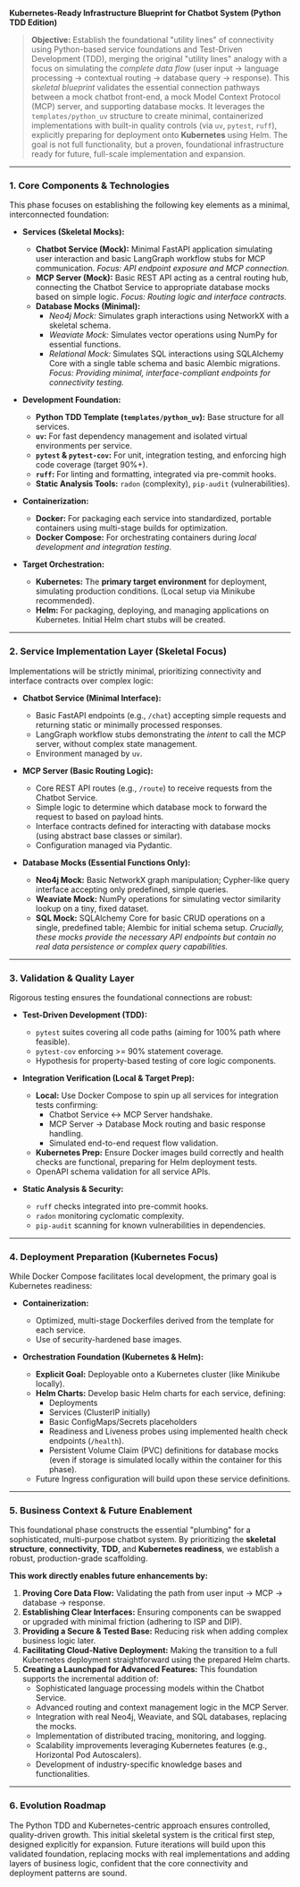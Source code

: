 **Kubernetes-Ready Infrastructure Blueprint for Chatbot System (Python TDD Edition)**

> **Objective:**
> Establish the foundational "utility lines" of connectivity using Python-based service foundations and Test-Driven Development (TDD), merging the original "utility lines" analogy with a focus on simulating the _complete data flow_ (user input → language processing → contextual routing → database query → response). This _skeletal blueprint_ validates the essential connection pathways between a mock chatbot front-end, a mock Model Context Protocol (MCP) server, and supporting database mocks. It leverages the `templates/python_uv` structure to create minimal, containerized implementations with built-in quality controls (via `uv`, `pytest`, `ruff`), explicitly preparing for deployment onto **Kubernetes** using Helm. The goal is not full functionality, but a proven, foundational infrastructure ready for future, full-scale implementation and expansion.

---

### **1. Core Components & Technologies**

This phase focuses on establishing the following key elements as a minimal, interconnected foundation:

- **Services (Skeletal Mocks):**

  - **Chatbot Service (Mock):** Minimal FastAPI application simulating user interaction and basic LangGraph workflow stubs for MCP communication. _Focus: API endpoint exposure and MCP connection._
  - **MCP Server (Mock):** Basic REST API acting as a central routing hub, connecting the Chatbot Service to appropriate database mocks based on simple logic. _Focus: Routing logic and interface contracts._
  - **Database Mocks (Minimal):**
    - _Neo4j Mock:_ Simulates graph interactions using NetworkX with a skeletal schema.
    - _Weaviate Mock:_ Simulates vector operations using NumPy for essential functions.
    - _Relational Mock:_ Simulates SQL interactions using SQLAlchemy Core with a single table schema and basic Alembic migrations.
      _Focus: Providing minimal, interface-compliant endpoints for connectivity testing._

- **Development Foundation:**

  - **Python TDD Template (`templates/python_uv`):** Base structure for all services.
  - **`uv`:** For fast dependency management and isolated virtual environments per service.
  - **`pytest` & `pytest-cov`:** For unit, integration testing, and enforcing high code coverage (target 90%+).
  - **`ruff`:** For linting and formatting, integrated via pre-commit hooks.
  - **Static Analysis Tools:** `radon` (complexity), `pip-audit` (vulnerabilities).

- **Containerization:**

  - **Docker:** For packaging each service into standardized, portable containers using multi-stage builds for optimization.
  - **Docker Compose:** For orchestrating containers during _local development and integration testing_.

- **Target Orchestration:**
  - **Kubernetes:** The **primary target environment** for deployment, simulating production conditions. (Local setup via Minikube recommended).
  - **Helm:** For packaging, deploying, and managing applications on Kubernetes. Initial Helm chart stubs will be created.

---

### **2. Service Implementation Layer (Skeletal Focus)**

Implementations will be strictly minimal, prioritizing connectivity and interface contracts over complex logic:

- **Chatbot Service (Minimal Interface):**

  - Basic FastAPI endpoints (e.g., `/chat`) accepting simple requests and returning static or minimally processed responses.
  - LangGraph workflow stubs demonstrating the _intent_ to call the MCP server, without complex state management.
  - Environment managed by `uv`.

- **MCP Server (Basic Routing Logic):**

  - Core REST API routes (e.g., `/route`) to receive requests from the Chatbot Service.
  - Simple logic to determine which database mock to forward the request to based on payload hints.
  - Interface contracts defined for interacting with database mocks (using abstract base classes or similar).
  - Configuration managed via Pydantic.

- **Database Mocks (Essential Functions Only):**
  - **Neo4j Mock:** Basic NetworkX graph manipulation; Cypher-like query interface accepting only predefined, simple queries.
  - **Weaviate Mock:** NumPy operations for simulating vector similarity lookup on a tiny, fixed dataset.
  - **SQL Mock:** SQLAlchemy Core for basic CRUD operations on a single, predefined table; Alembic for initial schema setup.
    _Crucially, these mocks provide the necessary API endpoints but contain no real data persistence or complex query capabilities._

---

### **3. Validation & Quality Layer**

Rigorous testing ensures the foundational connections are robust:

- **Test-Driven Development (TDD):**

  - `pytest` suites covering all code paths (aiming for 100% path where feasible).
  - `pytest-cov` enforcing >= 90% statement coverage.
  - Hypothesis for property-based testing of core logic components.

- **Integration Verification (Local & Target Prep):**

  - **Local:** Use Docker Compose to spin up all services for integration tests confirming:
    - Chatbot Service ↔ MCP Server handshake.
    - MCP Server → Database Mock routing and basic response handling.
    - Simulated end-to-end request flow validation.
  - **Kubernetes Prep:** Ensure Docker images build correctly and health checks are functional, preparing for Helm deployment tests.
  - OpenAPI schema validation for all service APIs.

- **Static Analysis & Security:**
  - `ruff` checks integrated into pre-commit hooks.
  - `radon` monitoring cyclomatic complexity.
  - `pip-audit` scanning for known vulnerabilities in dependencies.

---

### **4. Deployment Preparation (Kubernetes Focus)**

While Docker Compose facilitates local development, the primary goal is Kubernetes readiness:

- **Containerization:**

  - Optimized, multi-stage Dockerfiles derived from the template for each service.
  - Use of security-hardened base images.

- **Orchestration Foundation (Kubernetes & Helm):**
  - **Explicit Goal:** Deployable onto a Kubernetes cluster (like Minikube locally).
  - **Helm Charts:** Develop basic Helm charts for each service, defining:
    - Deployments
    - Services (ClusterIP initially)
    - Basic ConfigMaps/Secrets placeholders
    - Readiness and Liveness probes using implemented health check endpoints (`/health`).
    - Persistent Volume Claim (PVC) definitions for database mocks (even if storage is simulated locally within the container for this phase).
  - Future Ingress configuration will build upon these service definitions.

---

### **5. Business Context & Future Enablement**

This foundational phase constructs the essential "plumbing" for a sophisticated, multi-purpose chatbot system. By prioritizing the **skeletal structure**, **connectivity**, **TDD**, and **Kubernetes readiness**, we establish a robust, production-grade scaffolding.

**This work directly enables future enhancements by:**

1.  **Proving Core Data Flow:** Validating the path from user input → MCP → database → response.
2.  **Establishing Clear Interfaces:** Ensuring components can be swapped or upgraded with minimal friction (adhering to ISP and DIP).
3.  **Providing a Secure & Tested Base:** Reducing risk when adding complex business logic later.
4.  **Facilitating Cloud-Native Deployment:** Making the transition to a full Kubernetes deployment straightforward using the prepared Helm charts.
5.  **Creating a Launchpad for Advanced Features:** This foundation supports the incremental addition of:
    - Sophisticated language processing models within the Chatbot Service.
    - Advanced routing and context management logic in the MCP Server.
    - Integration with real Neo4j, Weaviate, and SQL databases, replacing the mocks.
    - Implementation of distributed tracing, monitoring, and logging.
    - Scalability improvements leveraging Kubernetes features (e.g., Horizontal Pod Autoscalers).
    - Development of industry-specific knowledge bases and functionalities.

---

### **6. Evolution Roadmap**

The Python TDD and Kubernetes-centric approach ensures controlled, quality-driven growth. This initial skeletal system is the critical first step, designed explicitly for expansion. Future iterations will build upon this validated foundation, replacing mocks with real implementations and adding layers of business logic, confident that the core connectivity and deployment patterns are sound.
